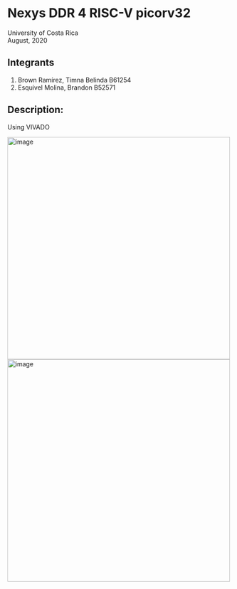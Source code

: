 # Nexys DDR 4 RISC-V picorv32

University of Costa Rica <br/>
August, 2020

## Integrants
1. Brown Ramírez, Timna Belinda  B61254
2. Esquivel Molina, Brandon B52571

## Description:
Using VIVADO

<img width="500" alt="image" src="https://github.com/brown9804/NexysDDR4-RISC-V_picorv32/assets/24630902/00498fac-4ecf-4abd-a99d-e1eb9794cae4">

<img width="500" alt="image" src="https://github.com/brown9804/NexysDDR4-RISC-V_picorv32/assets/24630902/f7ef5885-35f0-4bb3-b65f-e7dc52bb99e8">

